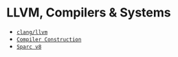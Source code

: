 LLVM, Compilers & Systems
============================

* [`clang/llvm`](llvm/index.html) 
* [`Compiler Construction`](cc.html)
* [`Sparc v8`](../sparc/sparc.html)

